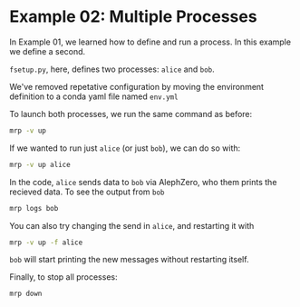 # Example 02: Multiple Processes

In Example 01, we learned how to define and run a process. In this example we define a second.

`fsetup.py`, here, defines two processes: `alice` and `bob`.

We've removed repetative configuration by moving the environment definition to a conda yaml file named `env.yml`

To launch both processes, we run the same command as before:
```sh
mrp -v up
```

If we wanted to run just `alice` (or just `bob`), we can do so with:
```sh
mrp -v up alice
```

In the code, `alice` sends data to `bob` via AlephZero, who them prints the recieved data. To see the output from `bob`
```sh
mrp logs bob
```

You can also try changing the send in `alice`, and restarting it with
```sh
mrp -v up -f alice
```
`bob` will start printing the new messages without restarting itself.

Finally, to stop all processes:
```sh
mrp down
```
